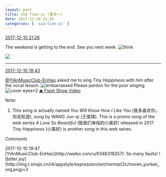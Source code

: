 ```yaml
---
layout: post
title: XIA Tian-yi (夏天一)
date: 2017-12-10 21:26
categories: [ 'xia-tian-yi' ]
---
```


<div class="weibo-info">
  <a href="https://weibo.com/6286030291/Fz2JLqXKo">2017-12-10 21:26</a>
</div>

The weekend is getting to the end. See you next week. ![think](http://img.t.sinajs.cn/t4/appstyle/expression/ext/normal/e9/sk_org.gif)

<!-- more -->

<a href="https://wx3.sinaimg.cn/mw690/006RpxDlgy1fmbzp3wn6pj30qo0zkn6c.jpg">
  <img class="weibo-pic-preview" src="http://wx3.sinaimg.cn/orj360/006RpxDlgy1fmbzp3wn6pj30qo0zkn6c.jpg" />
</a>

---

<div class="weibo-info">
  <a href="https://weibo.com/6286030291/Fz249sY4v">2017-12-10 19:43</a>
</div>

[@YiAnMusicClub-EnHao](http://weibo.com/u/6346318257) asked me to sing *Tiny Happiness* with him after the vocal lesson. ![embarrassed](http://img.t.sinajs.cn/t4/appstyle/expression/ext/normal/d9/landeln_org.gif) Please pardon for the poor singing. ![cover eyes](http://img.t.sinajs.cn/t4/appstyle/expression/ext/normal/3c/pcmoren_wu_org.png)×2 [◉ Flash Show Video](https://www.miaopai.com/show/E7Z2d1Pa2uHa9kpIFqVT~4e01ALqAHHt~u1fyQ__.htm)

Note:
1. This song is actually named *You Will Know How I Like You* (我多喜欢你，你会知道), sung by WANG Jun-qi (王俊琪). This is a promo song of the web series *A Love So Beautiful* (致我们单纯的小美好) released in 2017. *Tiny Happiness* (小美好) is another song in this web seires.

*Comments*

<div class="weibo-info">2017-12-10 19:47</div>
[YiAnMusicClub-EnHao](http://weibo.com/u/6346318257): So many faults! ![bitter joy](http://img.t.sinajs.cn/t4/appstyle/expression/ext/normal/2c/moren_yunbei_org.png)×3